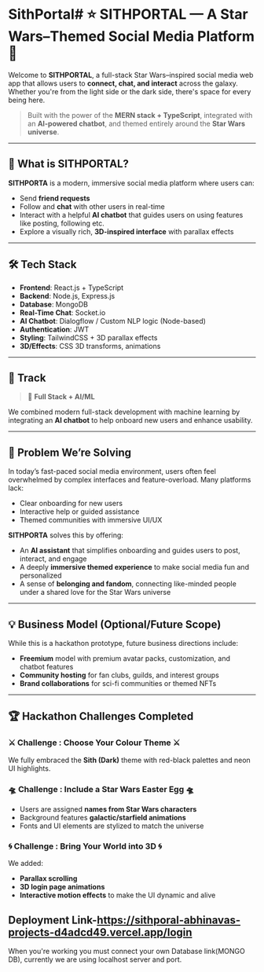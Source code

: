 # SithPortal# ⭐ SITHPORTAL — A Star Wars–Themed Social Media Platform 🌌

Welcome to **SITHPORTAL**, a full-stack Star Wars–inspired social media web app that allows users to **connect, chat, and interact** across the galaxy. Whether you're from the light side or the dark side, there's space for every being here.

> Built with the power of the **MERN stack + TypeScript**, integrated with an **AI-powered chatbot**, and themed entirely around the **Star Wars universe**.

---

## 🚀 What is SITHPORTAL?

**SITHPORTA** is a modern, immersive social media platform where users can:
- Send **friend requests**
- Follow and **chat** with other users in real-time
- Interact with a helpful **AI chatbot** that guides users on using features like posting, following etc.
- Explore a visually rich, **3D-inspired interface** with parallax effects

---

## 🛠️ Tech Stack

- **Frontend**: React.js + TypeScript
- **Backend**: Node.js, Express.js
- **Database**: MongoDB
- **Real-Time Chat**: Socket.io
- **AI Chatbot**: Dialogflow / Custom NLP logic (Node-based)
- **Authentication**: JWT
- **Styling**: TailwindCSS + 3D parallax effects
- **3D/Effects**: CSS 3D transforms, animations

---

## 🧠 Track

> 🧩 **Full Stack + AI/ML**

We combined modern full-stack development with machine learning by integrating an **AI chatbot** to help onboard new users and enhance usability.

---

## 🧩 Problem We’re Solving

In today’s fast-paced social media environment, users often feel overwhelmed by complex interfaces and feature-overload. Many platforms lack:
- Clear onboarding for new users
- Interactive help or guided assistance
- Themed communities with immersive UI/UX

**SITHPORTA** solves this by offering:
- An **AI assistant** that simplifies onboarding and guides users to post, interact, and engage
- A deeply **immersive themed experience** to make social media fun and personalized
- A sense of **belonging and fandom**, connecting like-minded people under a shared love for the Star Wars universe

---

## 💡 Business Model (Optional/Future Scope)

While this is a hackathon prototype, future business directions include:
- **Freemium** model with premium avatar packs, customization, and chatbot features
- **Community hosting** for fan clubs, guilds, and interest groups
- **Brand collaborations** for sci-fi communities or themed NFTs

---

## 🏆 Hackathon Challenges Completed

### ⚔ Challenge : Choose Your Colour Theme ⚔  
We fully embraced the **Sith (Dark)** theme with red-black palettes and neon UI highlights.

### 🛸 Challenge : Include a Star Wars Easter Egg 🛸  
- Users are assigned **names from Star Wars characters**
- Background features **galactic/starfield animations**
- Fonts and UI elements are stylized to match the universe

### 🌀 Challenge : Bring Your World into 3D 🌀  
We added:
- **Parallax scrolling**
- **3D login page animations**
- **Interactive motion effects** to make the UI dynamic and alive

Deployment Link-https://sithporal-abhinavas-projects-d4adcd49.vercel.app/login
--
When you're working you must connect your own Database link(MONGO DB), currently we are using localhost server and port.
